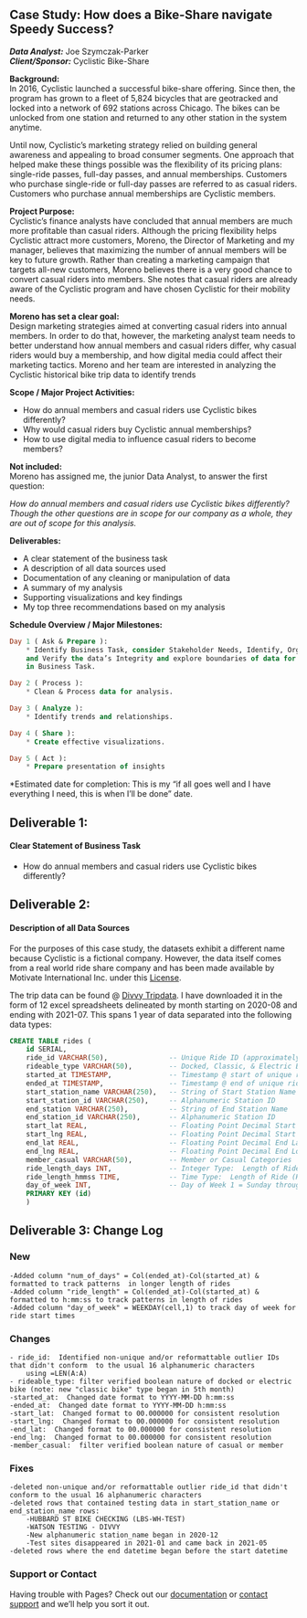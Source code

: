 ## Case Study:  How does a Bike-Share navigate Speedy Success?  

***Data Analyst:*** Joe Szymczak-Parker  
***Client/Sponsor:*** Cyclistic Bike-Share  

**Background:**  
In 2016, Cyclistic launched a successful bike-share offering. Since then, the program has grown to a fleet of 5,824 bicycles that are geotracked and locked into a network of 692 stations across Chicago. The bikes can be unlocked from one station and returned to any other station in the system anytime.  

Until now, Cyclistic’s marketing strategy relied on building general awareness and appealing to broad consumer segments. One approach that helped make these things possible was the flexibility of its pricing plans: single-ride passes, full-day passes, and annual memberships. Customers who purchase single-ride or full-day passes are referred to as casual riders. Customers who purchase annual memberships are Cyclistic members.

**Project Purpose:**  
Cyclistic’s finance analysts have concluded that annual members are much more profitable than casual riders. Although the pricing flexibility helps Cyclistic attract more customers, Moreno, the Director of Marketing and my manager, believes that maximizing the number of annual members will be key to future growth. Rather than creating a marketing campaign that targets all-new customers, Moreno believes there is a very good chance to convert casual riders into members. She notes that casual riders are already aware of the Cyclistic program and have chosen Cyclistic for their mobility needs.

**Moreno has set a clear goal:**  
Design marketing strategies aimed at converting casual riders into annual members. In order to do that, however, the marketing analyst team needs to better understand how annual members and casual riders differ, why casual riders would buy a membership, and how digital media could affect their marketing tactics. Moreno and her team are interested in analyzing the Cyclistic historical bike trip data to identify trends

**Scope / Major Project Activities:**


* How do annual members and casual riders use Cyclistic bikes differently?
* Why would casual riders buy Cyclistic annual memberships?
* How to use digital media to influence casual riders to become members?

**Not included:**  
Moreno has assigned me, the junior Data Analyst, to answer the first   question:    

  *How do annual members and casual riders use Cyclistic bikes differently?  Though the other questions are in scope for our company as a whole, they are out of scope for this analysis.*

**Deliverables:**

  * A clear statement of the business task
  * A description of all data sources used
  * Documentation of any cleaning or manipulation of data
  * A summary of my analysis
  * Supporting visualizations and key findings
  * My top three recommendations based on my analysis

**Schedule Overview / Major Milestones:**
~~~SQL
Day 1 ( Ask & Prepare ):  
    * Identify Business Task, consider Stakeholder Needs, Identify, Organize,  
    and Verify the data’s Integrity and explore boundaries of data for use  
    in Business Task.  

Day 2 ( Process ):  
    * Clean & Process data for analysis.  

Day 3 ( Analyze ):
    * Identify trends and relationships.

Day 4 ( Share ):
    * Create effective visualizations.

Day 5 ( Act ):
    * Prepare presentation of insights
  ~~~


*Estimated date for completion:
This is my “if all goes well and I have everything I need, this is when I’ll be done” date.

## Deliverable 1:
#### Clear Statement of Business Task

  * How do annual members and casual riders use Cyclistic bikes differently?

## Deliverable 2:
#### Description of all Data Sources  

For the purposes of this case study, the datasets exhibit a different name because Cyclistic is a fictional company. However, the data itself comes from a real world ride share company and has been made available by Motivate International Inc. under this [License](https://www.divvybikes.com/data-license-agreement/ "Motivate International License").    

The trip data can be found @ [Divvy Tripdata](https://divvy-tripdata.s3.amazonaws.com/index.html "Divvy Tripdata"). I have downloaded it in the form of 12 excel spreadsheets delineated by month starting on 2020-08 and ending with 2021-07.  This spans 1 year of data separated into the following data types:


~~~SQL
CREATE TABLE rides (
	id SERIAL,
	ride_id VARCHAR(50),               -- Unique Ride ID (approximately 5 million)
	rideable_type VARCHAR(50),         -- Docked, Classic, & Electric Bike Categories
	started_at TIMESTAMP,              -- Timestamp @ start of unique ride
	ended_at TIMESTAMP,                -- Timestamp @ end of unique ride
	start_station_name VARCHAR(250),   -- String of Start Station Name
	start_station_id VARCHAR(250),     -- Alphanumeric Station ID
	end_station VARCHAR(250),          -- String of End Station Name
	end_station_id VARCHAR(250),       -- Alphanumeric Station ID
	start_lat REAL,                    -- Floating Point Decimal Start Latitude
	start_lng REAL,                    -- Floating Point Decimal Start Longitude
	end_lat REAL,                      -- Floating Point Decimal End Latitude
	end_lng REAL,                      -- Floating Point Decimal End Longitude
	member_casual VARCHAR(50),         -- Member or Casual Categories
	ride_length_days INT,              -- Integer Type:  Length of Ride (Days)
	ride_length_hmmss TIME,            -- Time Type:  Length of Ride (Hours:Minutes:Seconds)
	day_of_week INT,                   -- Day of Week 1 = Sunday through 7 = Saturday
	PRIMARY KEY (id)
	)
~~~

## Deliverable 3: Change Log

### New
	-Added column "num_of_days" = Col(ended_at)-Col(started_at) & formatted to track patterns  in longer length of rides
	-Added column "ride_length" = Col(ended_at)-Col(started_at) & formatted to h:mm:ss to track patterns in length of rides
	-Added column "day_of_week" = WEEKDAY(cell,1) to track day of week for ride start times


### Changes  
	- ride_id:  Identified non-unique and/or reformattable outlier IDs that didn't conform  to the usual 16 alphanumeric characters
		using =LEN(A:A)
	- rideable_type: filter verified boolean nature of docked or electric bike (note: new "classic bike" type began in 5th month)
	-started_at:  Changed date format to YYYY-MM-DD h:mm:ss
	-ended_at:  Changed date format to YYYY-MM-DD h:mm:ss
	-start_lat:  Changed format to 00.000000 for consistent resolution
	-start_lng:  Changed format to 00.000000 for consistent resolution
	-end_lat:  Changed format to 00.000000 for consistent resolution
	-end_lng:  Changed format to 00.000000 for consistent resolution
	-member_casual:  filter verified boolean nature of casual or member

### Fixes
	-deleted non-unique and/or reformattable outlier ride_id that didn't conform to the usual 16 alphanumeric characters
	-deleted rows that contained testing data in start_station_name or end_station_name rows:
		-HUBBARD ST BIKE CHECKING (LBS-WH-TEST)
		-WATSON TESTING - DIVVY
		-New alphanumeric station_name began in 2020-12
		-Test sites disappeared in 2021-01 and came back in 2021-05
	-deleted rows where the end datetime began before the start datetime

### Support or Contact

Having trouble with Pages? Check out our [documentation](https://docs.github.com/categories/github-pages-basics/) or [contact support](https://support.github.com/contact) and we’ll help you sort it out.
